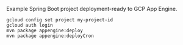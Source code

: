 Example Spring Boot project deployment-ready to GCP App Engine.

```
gcloud config set project my-project-id
gcloud auth login
mvn package appengine:deploy
mvn package appengine:deployCron
```
